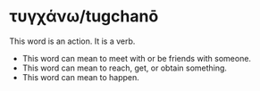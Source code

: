 # τυγχάνω/tugchanō
This word is an action. It is a verb.
* This word can mean to meet with or be friends with someone.
* This word can mean to reach, get, or obtain something.
* This word can mean to happen.
